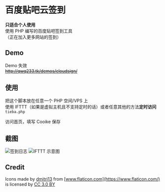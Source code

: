 # 百度贴吧云签到
**只适合个人使用**  
使用 PHP 编写的百度贴吧签到工具  
（正在加入更多网站的签到）

## Demo
Demo 失效  
~~http://qwq233.tk/demos/cloudsign/~~

## 使用

把这个脚本放在任意一个 PHP 空间/VPS 上  
使用 IFTTT（如果是虚拟主机且不支持定时的话）或者任意其他的方法**定时访问**`tieba.php`  

访问首页，填写 Cooike 保存  

## 截图
![签到日志](https://github.com/XcantloadX/TieBaCloudSign/blob/master/log.png?raw=true)
![IFTTT 示意图](https://github.com/XcantloadX/TieBaCloudSign/blob/master/ifttt.png?raw=true)

## Credit
Icons made by [dmitri13](https://www.flaticon.com/authors/dmitri13) from [www.flaticon.com](https://www.flaticon.com/) is licensed by [CC 3.0 BY](http://creativecommons.org/licenses/by/3.0/)
